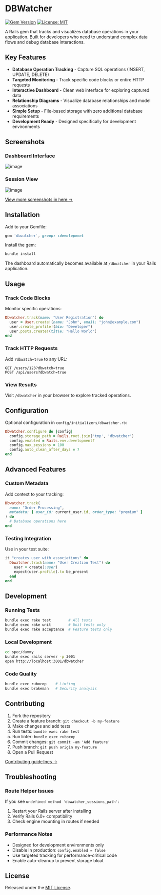 # DBWatcher

[![Gem Version](https://badge.fury.io/rb/dbwatcher.svg)](https://badge.fury.io/rb/dbwatcher)
[![License: MIT](https://img.shields.io/badge/License-MIT-yellow.svg)](https://opensource.org/licenses/MIT)

A Rails gem that tracks and visualizes database operations in your application. Built for developers who need to understand complex data flows and debug database interactions.

## Key Features

- **Database Operation Tracking** - Capture SQL operations (INSERT, UPDATE, DELETE)
- **Targeted Monitoring** - Track specific code blocks or entire HTTP requests
- **Interactive Dashboard** - Clean web interface for exploring captured data
- **Relationship Diagrams** - Visualize database relationships and model associations
- **Simple Setup** - File-based storage with zero additional database requirements
- **Development Ready** - Designed specifically for development environments

## Screenshots

### Dashboard Interface

![image](https://github.com/user-attachments/assets/1ea48717-0251-4d2b-95ea-87e00e6b89c3)

### Session View

![image](https://github.com/user-attachments/assets/411423aa-341f-4112-9d10-1dd9e0a4d409)

[View more screenshots in here →](docs/screenshots.md)

## Installation

Add to your Gemfile:

```ruby
gem 'dbwatcher', group: :development
```

Install the gem:

```bash
bundle install
```

The dashboard automatically becomes available at `/dbwatcher` in your Rails application.

## Usage

### Track Code Blocks

Monitor specific operations:

```ruby
Dbwatcher.track(name: "User Registration") do
  user = User.create!(name: "John", email: "john@example.com")
  user.create_profile!(bio: "Developer")
  user.posts.create!(title: "Hello World")
end
```

### Track HTTP Requests

Add `?dbwatch=true` to any URL:

```
GET /users/123?dbwatch=true
POST /api/users?dbwatch=true
```

### View Results

Visit `/dbwatcher` in your browser to explore tracked operations.

## Configuration

Optional configuration in `config/initializers/dbwatcher.rb`:

```ruby
Dbwatcher.configure do |config|
  config.storage_path = Rails.root.join('tmp', 'dbwatcher')
  config.enabled = Rails.env.development?
  config.max_sessions = 100
  config.auto_clean_after_days = 7
end
```

## Advanced Features

### Custom Metadata

Add context to your tracking:

```ruby
Dbwatcher.track(
  name: "Order Processing",
  metadata: { user_id: current_user.id, order_type: "premium" }
) do
  # Database operations here
end
```

### Testing Integration

Use in your test suite:

```ruby
it "creates user with associations" do
  Dbwatcher.track(name: "User Creation Test") do
    user = create(:user)
    expect(user.profile).to be_present
  end
end
```

## Development

### Running Tests

```bash
bundle exec rake test        # All tests
bundle exec rake unit        # Unit tests only
bundle exec rake acceptance  # Feature tests only
```

### Local Development

```bash
cd spec/dummy
bundle exec rails server -p 3001
open http://localhost:3001/dbwatcher
```

### Code Quality

```bash
bundle exec rubocop    # Linting
bundle exec brakeman   # Security analysis
```

## Contributing

1. Fork the repository
2. Create a feature branch: `git checkout -b my-feature`
3. Make changes and add tests
4. Run tests: `bundle exec rake test`
5. Run linter: `bundle exec rubocop`
6. Commit changes: `git commit -am 'Add feature'`
7. Push branch: `git push origin my-feature`
8. Open a Pull Request

[Contributing guidelines →](CONTRIBUTING.md)

## Troubleshooting

### Route Helper Issues

If you see `undefined method 'dbwatcher_sessions_path'`:

1. Restart your Rails server after installing
2. Verify Rails 6.0+ compatibility
3. Check engine mounting in routes if needed

### Performance Notes

- Designed for development environments only
- Disable in production: `config.enabled = false`
- Use targeted tracking for performance-critical code
- Enable auto-cleanup to prevent storage bloat

## License

Released under the [MIT License](https://opensource.org/licenses/MIT).
